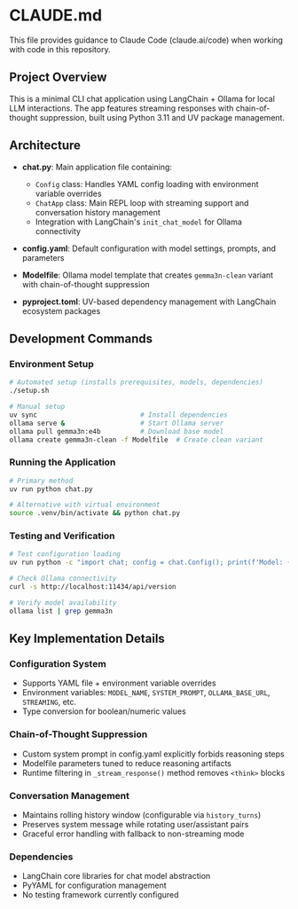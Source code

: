 # CLAUDE.md

This file provides guidance to Claude Code (claude.ai/code) when working with code in this repository.

## Project Overview

This is a minimal CLI chat application using LangChain + Ollama for local LLM interactions. The app features streaming responses with chain-of-thought suppression, built using Python 3.11 and UV package management.

## Architecture

- **chat.py**: Main application file containing:
  - `Config` class: Handles YAML config loading with environment variable overrides
  - `ChatApp` class: Main REPL loop with streaming support and conversation history management
  - Integration with LangChain's `init_chat_model` for Ollama connectivity

- **config.yaml**: Default configuration with model settings, prompts, and parameters
- **Modelfile**: Ollama model template that creates `gemma3n-clean` variant with chain-of-thought suppression
- **pyproject.toml**: UV-based dependency management with LangChain ecosystem packages

## Development Commands

### Environment Setup
```bash
# Automated setup (installs prerequisites, models, dependencies)
./setup.sh

# Manual setup
uv sync                          # Install dependencies
ollama serve &                   # Start Ollama server
ollama pull gemma3n:e4b          # Download base model
ollama create gemma3n-clean -f Modelfile  # Create clean variant
```

### Running the Application
```bash
# Primary method
uv run python chat.py

# Alternative with virtual environment
source .venv/bin/activate && python chat.py
```

### Testing and Verification
```bash
# Test configuration loading
uv run python -c "import chat; config = chat.Config(); print(f'Model: {config.get(\"model_name\")}')"

# Check Ollama connectivity
curl -s http://localhost:11434/api/version

# Verify model availability
ollama list | grep gemma3n
```

## Key Implementation Details

### Configuration System
- Supports YAML file + environment variable overrides
- Environment variables: `MODEL_NAME`, `SYSTEM_PROMPT`, `OLLAMA_BASE_URL`, `STREAMING`, etc.
- Type conversion for boolean/numeric values

### Chain-of-Thought Suppression
- Custom system prompt in config.yaml explicitly forbids reasoning steps
- Modelfile parameters tuned to reduce reasoning artifacts
- Runtime filtering in `_stream_response()` method removes `<think>` blocks

### Conversation Management
- Maintains rolling history window (configurable via `history_turns`)
- Preserves system message while rotating user/assistant pairs
- Graceful error handling with fallback to non-streaming mode

### Dependencies
- LangChain core libraries for chat model abstraction
- PyYAML for configuration management
- No testing framework currently configured